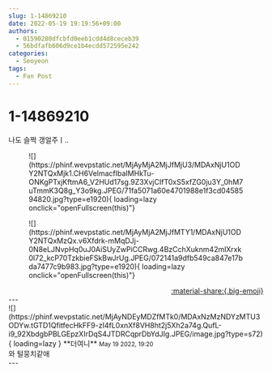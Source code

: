 ```yaml
---
slug: 1-14869210
date: 2022-05-19 19:19:56+09:00
authors:
  - 01590280dfcbfd0eeb1cdd4d8ceceb39
  - 56bdfafb606d9ce1b4ecdd572595e242
categories:
  - Seoyeon
tags:
  - Fan Post
---
```


# 1-14869210

<div class="post-container" markdown="1">
<div class="content-container md-sidebar__scrollwrap" markdown="1">

나도 슬쩍 갱얼주ㅣ..
<figure markdown="1">
![](https://phinf.wevpstatic.net/MjAyMjA2MjJfMjU3/MDAxNjU1ODY2NTQxMjk1.CH6VelmacfIbaIMHkTu-ONKgPTxjKftmA6_V2HUd17sg.9Z3XvjCIfT0xS5xfZG0ju3Y_0hM7uTmmK3Q8g_Y3o9kg.JPEG/71fa5071a60e4701988e1f3cd0458594820.jpg?type=e1920){ loading=lazy onclick="openFullscreen(this)"}
</figure>

<figure markdown="1">
![](https://phinf.wevpstatic.net/MjAyMjA2MjJfMTY1/MDAxNjU1ODY2NTQxMzQx.v6Xfdrk-mMqDJj-0N8eLJNvpHq0uJ0AiSUyZwPiCCRwg.4BzCchXuknm42mlXrxk0l72_kcP70TzkbieFSkBwJrUg.JPEG/072141a9dfb549ca847e17bda7477c9b983.jpg?type=e1920){ loading=lazy onclick="openFullscreen(this)"}
</figure>


</div>
</div>

<div style="text-align: right;" markdown="1">
<a href="https://weverse.io/fromis9/fanpost/1-14869210" style="text-align: right;">:material-share:{.big-emoji}</a>
</div>
---

<div class="comments-container md-sidebar__scrollwrap" markdown="1">
<div class="comment" markdown="1">
<div class='id-container' markdown="1">
![](https://phinf.wevpstatic.net/MjAyNDEyMDZfMTk0/MDAxNzMzNDYzMTU3ODYw.tGTD1QfitfecHkFF9-zI4fL0xnXf8VH8ht2j5Xh2a74g.QufL-i9_92XbdgbPBLGEpzXIrDqS4JTDRCqprDbYdJIg.JPEG/image.jpg?type=s72){ loading=lazy }
**<span class="artist">더여니</span>** <small>May 19 2022, 19:20</small><br>
</div>
<div class='comment-body' markdown="1">
와 털뭉치같애
</div>
</div>
</div>
---

